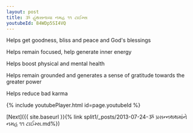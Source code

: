 ```yaml
---
layout: post
title: ૐ હુંથસનાયા નમહ ૧૧ ટાઈમ્સ
youtubeId: 84WDp5SI4VQ
---
```

 
 
Helps get goodness, bliss and peace and God's blessings
 
Helps remain focused, help generate inner energy 
 
Helps boost physical and mental health 
 
Helps remain grounded and generates a sense of gratitude towards the greater power 
 
Helps reduce bad karma
 
 
 
 


{% include youtubePlayer.html id=page.youtubeId %}
 
[Next]({{ site.baseurl }}{% link  split1/_posts/2013-07-24-ૐ પ્રસન્નથથમાંને નમહ ૧૧ ટાઈમ્સ.md%})
 
